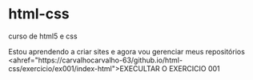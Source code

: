 # html-css
curso de html5 e css

Estou aprendendo a criar sites e agora vou gerenciar meus repositórios
<ahref="https://carvalhocarvalho-63/github.io/html-css/exercicio/ex001/index-html">EXECULTAR O EXERCICIO 001</a>